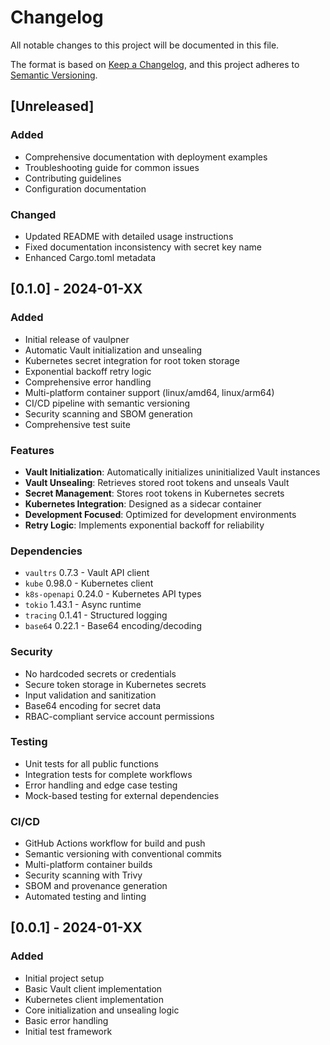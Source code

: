 # Changelog

All notable changes to this project will be documented in this file.

The format is based on [Keep a Changelog](https://keepachangelog.com/en/1.0.0/),
and this project adheres to [Semantic Versioning](https://semver.org/spec/v2.0.0.html).

## [Unreleased]

### Added
- Comprehensive documentation with deployment examples
- Troubleshooting guide for common issues
- Contributing guidelines
- Configuration documentation

### Changed
- Updated README with detailed usage instructions
- Fixed documentation inconsistency with secret key name
- Enhanced Cargo.toml metadata

## [0.1.0] - 2024-01-XX

### Added
- Initial release of vaulpner
- Automatic Vault initialization and unsealing
- Kubernetes secret integration for root token storage
- Exponential backoff retry logic
- Comprehensive error handling
- Multi-platform container support (linux/amd64, linux/arm64)
- CI/CD pipeline with semantic versioning
- Security scanning and SBOM generation
- Comprehensive test suite

### Features
- **Vault Initialization**: Automatically initializes uninitialized Vault instances
- **Vault Unsealing**: Retrieves stored root tokens and unseals Vault
- **Secret Management**: Stores root tokens in Kubernetes secrets
- **Kubernetes Integration**: Designed as a sidecar container
- **Development Focused**: Optimized for development environments
- **Retry Logic**: Implements exponential backoff for reliability

### Dependencies
- `vaultrs` 0.7.3 - Vault API client
- `kube` 0.98.0 - Kubernetes client
- `k8s-openapi` 0.24.0 - Kubernetes API types
- `tokio` 1.43.1 - Async runtime
- `tracing` 0.1.41 - Structured logging
- `base64` 0.22.1 - Base64 encoding/decoding

### Security
- No hardcoded secrets or credentials
- Secure token storage in Kubernetes secrets
- Input validation and sanitization
- Base64 encoding for secret data
- RBAC-compliant service account permissions

### Testing
- Unit tests for all public functions
- Integration tests for complete workflows
- Error handling and edge case testing
- Mock-based testing for external dependencies

### CI/CD
- GitHub Actions workflow for build and push
- Semantic versioning with conventional commits
- Multi-platform container builds
- Security scanning with Trivy
- SBOM and provenance generation
- Automated testing and linting

## [0.0.1] - 2024-01-XX

### Added
- Initial project setup
- Basic Vault client implementation
- Kubernetes client implementation
- Core initialization and unsealing logic
- Basic error handling
- Initial test framework
